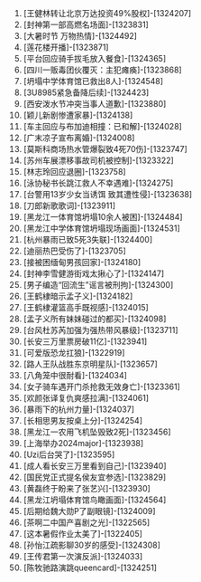 
1. [王健林转让北京万达投资49%股权]-[1324207]
1. [封神第一部高燃名场面]-[1323831]
1. [大暑时节 万物热情]-[1324492]
1. [莲花楼开播]-[1323871]
1. [平台回应骑手拔毛放入餐食]-[1324365]
1. [四川一贩毒团伙覆灭：主犯瘫痪]-[1323868]
1. [坍塌中学体育馆已救出8人]-[1324548]
1. [3U8985紧急备降后续]-[1324423]
1. [西安泼水节冲突当事人道歉]-[1323880]
1. [颖儿新剧惨遭家暴]-[1324138]
1. [车主回应与布加迪相撞：已和解]-[1324028]
1. [广末凉子宣布离婚]-[1324008]
1. [莫斯科商场热水管爆裂致4死70伤]-[1323747]
1. [苏州车展漂移事故司机被控制]-[1323322]
1. [林志玲回应退圈]-[1323758]
1. [泳协秘书长跳江救人不幸遇难]-[1324275]
1. [台警用13岁少女当诱饵 致其遭性侵]-[1323638]
1. [刀郎新歌歌词]-[1323911]
1. [黑龙江一体育馆坍塌10余人被困]-[1324484]
1. [黑龙江中学体育馆坍塌现场画面]-[1324531]
1. [杭州暴雨已致5死3失联]-[1324400]
1. [迪丽热巴受伤了]-[1323705]
1. [接被困缅甸男孩回家]-[1324180]
1. [封神李雪健游街戏太揪心了]-[1324147]
1. [男子编造“回流生”谣言被刑拘]-[1324300]
1. [王鹤棣暗示孟子义]-[1324182]
1. [王鹤棣灌篮高手既视感]-[1324015]
1. [孟子义所有妹妹碰过的都买]-[1324098]
1. [台风杜苏芮加强为强热带风暴级]-[1323711]
1. [长安三万里票房破11亿]-[1323941]
1. [可爱版恐龙扛狼]-[1322919]
1. [路人王队战胜东京明星队]-[1323657]
1. [八角笼中很耐看]-[1324034]
1. [女子骑车遇开门杀抢救无效身亡]-[1323361]
1. [欢颜张译复仇爽感拉满]-[1324061]
1. [暴雨下的杭州力量]-[1324037]
1. [长相思男友按桌上分]-[1324254]
1. [黑龙江一农用飞机坠毁致2死]-[1323456]
1. [上海举办2024major]-[1323938]
1. [Uzi后台哭了]-[1323595]
1. [成人看长安三万里看到自己]-[1323940]
1. [国民党正式提名侯友宜参选]-[1323829]
1. [黄磊终于盼来了张艺兴]-[1323930]
1. [黑龙江坍塌体育馆鸟瞰画面]-[1324564]
1. [后期给魏大勋P了副眼镜]-[1324009]
1. [茶啊二中国产喜剧之光]-[1322565]
1. [这本暑假作业太美了]-[1322405]
1. [孙怡江疏影聊30岁的感受]-[1324308]
1. [王传君第一次演反派]-[1324033]
1. [陈牧驰路演跳queencard]-[1324251]